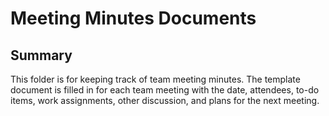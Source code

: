 # Meeting Minutes Documents

## Summary
This folder is for keeping track of team meeting minutes.  The template document is filled in for each team meeting with the date, attendees, to-do items, work assignments, other discussion, and plans for the next meeting.